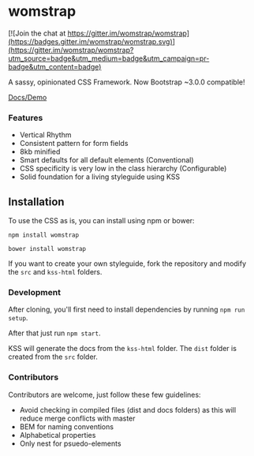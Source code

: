 # womstrap

[![Join the chat at https://gitter.im/womstrap/womstrap](https://badges.gitter.im/womstrap/womstrap.svg)](https://gitter.im/womstrap/womstrap?utm_source=badge&utm_medium=badge&utm_campaign=pr-badge&utm_content=badge)

A sassy, opinionated CSS Framework. Now Bootstrap ~3.0.0 compatible!

[Docs/Demo](https://www.womstrap.com/)

### Features

* Vertical Rhythm
* Consistent pattern for form fields
* 8kb minified
* Smart defaults for all default elements (Conventional)
* CSS specificity is very low in the class hierarchy (Configurable)
* Solid foundation for a living styleguide using KSS

## Installation

To use the CSS as is, you can install using npm or bower:

```
npm install womstrap
```

```
bower install womstrap
```

If you want to create your own styleguide, fork the repository and modify the `src` and `kss-html` folders.


### Development

After cloning, you'll first need to install dependencies by running `npm run setup`.

After that just run `npm start`.

KSS will generate the docs from the `kss-html` folder. The `dist` folder is created from  the `src` folder.

### Contributors

Contributors are welcome, just follow these few guidelines:

* Avoid checking in compiled files (dist and docs folders) as this will reduce merge conflicts with master
* BEM for naming conventions
* Alphabetical properties
* Only nest for psuedo-elements
